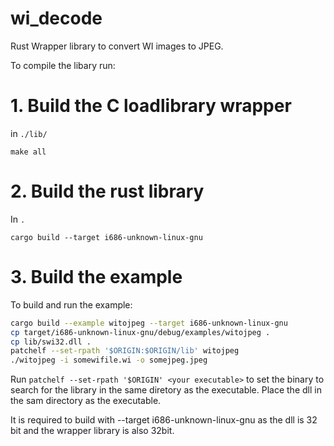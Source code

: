 # wi_decode

Rust Wrapper library to convert WI images to JPEG.

To compile the libary run:

# 1. Build the C loadlibrary wrapper

in `./lib/`

`make all`

# 2. Build the rust library

In `.` 

`cargo build --target i686-unknown-linux-gnu`

# 3. Build the example

To build and run the example:

```sh
cargo build --example witojpeg --target i686-unknown-linux-gnu
cp target/i686-unknown-linux-gnu/debug/examples/witojpeg .
cp lib/swi32.dll .
patchelf --set-rpath '$ORIGIN:$ORIGIN/lib' witojpeg
./witojpeg -i somewifile.wi -o somejpeg.jpeg
```



Run `patchelf --set-rpath '$ORIGIN' <your executable>` to set the binary to search for the library in the same diretory as the executable. Place the dll in the sam directory as the executable.

It is required to build with --target i686-unknown-linux-gnu as the dll is 32 bit and the wrapper library is also 32bit. 
